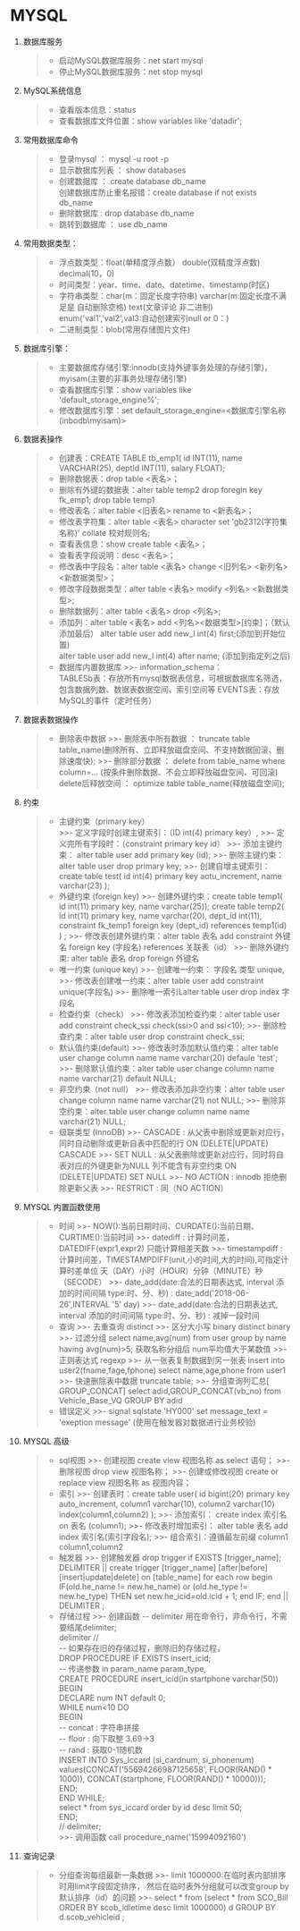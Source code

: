 # MYSQL

1. 数据库服务
	>- 启动MySQL数据库服务：net start mysql
	>- 停止MySQL数据库服务：net stop mysql
2. MySQL系统信息
	>- 查看版本信息：status
	>- 查看数据库文件位置：show variables like 'datadir';
3. 常用数据库命令
	>- 登录mysql ： mysql -u root -p
	>- 显示数据库列表 ： show databases
	>- 创建数据库 ： create database db_name  
	创建数据库防止重名报错：create database if not exists db_name
	>- 删除数据库 : drop database db_name
	>- 跳转到数据库 ： use db_name
4. 常用数据类型：
	>- 浮点数类型：float(单精度浮点数） double(双精度浮点数)  decimal(10，0)
	>- 时间类型：year、time、date、datetime、timestamp(时区)
	>- 字符串类型：char(m：固定长度字符串)  varchar(m:固定长度不满足是 自动删除空格)  text(文章评论 非二进制)
		enum('val1','val2',val3:自动创建索引null or 0：)
	>- 二进制类型：blob(常用存储图片文件)
5. 数据库引擎：
	>- 主要数据库存储引擎:innodb(支持外键事务处理的存储引擎)，myisam(主要的非事务处理存储引擎)
	>- 查看数据库引擎：show variables like 'default_storage_engine%';
	>- 修改数据库引擎：set default_storage_engine=<数据库引擎名称(inbodb\myisam)>
6. 数据表操作
	>- 创建表：CREATE TABLE tb_emp1(
    	id INT(11),
    	name VARCHAR(25),
    	deptId INT(11),
    	salary FLOAT);
    >- 删除数据表：drop table <表名>；
    >- 删除有外键的数据表：alter table temp2 drop foregin key fk_emp1; drop table temp1
    >- 修改表名：alter table <旧表名> rename to <新表名>；
    >- 修改表字符集：alter table <表名> character set 'gb2312(字符集名称)' collate 校对规则名;
    >- 查看表信息：show create table <表名>；
    >- 查看表字段说明：desc <表名>；
    >- 修改表中字段名：alter table <表名> change <旧列名> <新列名> <新数据类型>；
    >- 修改字段数据类型：alter table <表名> modify <列名> <新数据类型>;
    >- 删除数据列：alter table <表名> drop <列名>;
    >- 添加列：alter table <表名> add <列名><数据类型>[约束]；（默认添加最后）
    	alter table user add new_l int(4) first;(添加到开始位置)  
    	alter table user add new_l int(4) after name; (添加到指定列之后)  
    >- 数据库内置数据库
    	>>- information_schema：  
    		TABLESb表：存放所有mysql数据表信息，可根据数据库名筛选，包含数据列数、数据表数据空间、索引空间等
    		EVENTS表：存放MySQL的事件（定时任务）
7. 数据表数据操作
	>- 删除表中数据
		>>- 删除表中所有数据 ： truncate table table_name(删除所有、立即释放磁盘空间、不支持数据回滚、删除速度快);
		>>- 删除部分数据 ： delete from table_name where column=... (按条件删除数据、不会立即释放磁盘空间、可回滚)  
			delete后释放空间 ： optimize table table_name(释放磁盘空间);
8. 约束
	>- 主键约束（primary key）  
		>>- 定义字段时创建主键索引：（ID int(4) primary key）,
	 	>>- 定义完所有字段时：（constraint primary key id）
		>>- 添加主键约束： alter table user add primary key (id);
		>>- 删除主键约束： alter table user drop primary key;
		>>- 创建自增主键索引：create table test(
			id int(4) primary key aotu_increment,
			name varchar(23)
			);
	>- 外键约束 (foreign key)
		>>- 创建外键约束：create table temp1(
			id int(11) primary key,
			name varchar(25));
			create table temp2(
			id int(11) primary key,
			name varchar(20),
			dept_id int(11),
			constraint fk_temp1 foreign key (dept_id) references temp1(id)
			) ;
		>>- 修改表创建外键约束：alter table 表名 add constraint 外键名 foreign key (字段名) references 关联表（id）
		>>- 删除外键约束: alter table 表名 drop foreign   外键名
	>- 唯一约束 (unique key) 
		>>- 创建唯一约束： 字段名 类型 unique,
		>>- 修改表创建唯一约束：alter table user add constraint unique(字段名) 
		>>- 删除唯一索引Lalter table user drop index 字段名
	>- 检查约束（check）
		>>- 修改表添加检查约束：alter table user add constraint check_ssi check(ssi>0 and ssi<10);
		>>- 删除检查约束：alter table user drop constraint check_ssi;
	>- 默认值约束(default)
		>>- 修改表时添加默认值约束：alter table user change column name name varchar(20) defaule 'test';
		>>- 删除默认值约束：alter table user change column name name varchar(21) default NULL;
	>- 非空约束（not null）
		>>- 修改表添加非空约束：alter table user change column name name varchar(21) not NULL;
		>>- 删除非空约束：alter table user change column name name varchar(21) NULL;
	>- 级联类型 (InnoDB)
		>>- CASCADE : 从父表中删除或更新对应行，同时自动删除或更新自表中匹配的行 ON (DELETE|UPDATE) CASCADE
		>>- SET NULL : 从父表删除或更新对应行，同时将自表对应的外键更新为NULL 列不能含有非空约束 ON (DELETE|UPDATE) SET NULL
		>>- NO ACTION : innodb 拒绝删除更新父表
		>>- RESTRICT : 同（NO ACTION）
9. MYSQL 内置函数使用
	>- 时间
		>>- NOW():当前日期时间、CURDATE():当前日期、CURTIME():当前时间
		>>- datediff : 计算时间差，DATEDIFF(expr1,expr2) 只能计算相差天数
		>>- timestampdiff : 计算时间差，TIMESTAMPDIFF(unit,小的时间,大的时间),可指定计算时差单位 天（DAY）小时（HOUR）分钟（MINUTE）秒（SECODE）
		>>- date_add(date:合法的日期表达式, interval 添加的时间间隔 type:时、分、秒) : date_add('2018-06-26',INTERVAL '5' day)
		>>- date_add(date:合法的日期表达式, interval 添加的时间间隔 type:时、分、秒) : 减掉一段时间
	>- 查询
		>>- 去重查询 distinct 
		>>- 区分大小写 binary   distinct binary
		>>- 过滤分组 select name,avg(num) from user group by name having avg(num)>5;  获取名称分组后 num平均值大于某数值
		>>- 正则表达式 regexp
		>>- 从一张表复制数据到另一张表 insert into user2(fname,fage,fphone) select name,age,phone from user1
		>>- 快速删除表中数据 truncate table;
		>>- 分组查询列汇总[ GROUP_CONCAT] select adid,GROUP_CONCAT(vb_no) from Vehicle_Base_VQ GROUP BY adid
	>- 错误定义
	    >>- signal sqlstate 'HY000' set message_text = 'exeption message' (使用在触发器对数据进行业务校验)
10. MYSQL 高级
	>- sql视图
		>>- 创建视图 create view 视图名称 as select 语句；
		>>- 删除视图 drop view 视图名称；
		>>- 创建或修改视图 create or replace view 视图名称 as 视图内容；
	>- 索引 
		>>- 创建表时：create table user(
			id bigint(20) primary key auto_increment,
			column1 varchar(10),
			column2 varchar(10)
			index(column1,column2)
		);
		>>- 添加索引： create index 索引名 on 表名 (column1);
		>>- 修改表时增加索引： alter table 表名 add index 索引名(索引字段名);
		>>- 组合索引：遵循最左前缀 column1  column1,column2 
	>- 触发器 
		>>- 创建触发器
		drop trigger if EXISTS [trigger_name];
		DELIMITER ||
		create trigger [trigger_name] 
		[after|before] [insert|update|delete] on [table_name] for each row
		begin 
			IF(old.he_name != new.he_name) or (old.he_type != new.he_type)
			THEN
					set new.he_icid=old.icid + 1; 
			end IF;
		end
		||
		DELIMITER ;
	>- 存储过程
		>>- 创建函数
			-- delimiter 用在命令行，非命令行，不需要结尾delimiter;   
			delimiter //  
			-- 如果存在旧的存储过程，删除旧的存储过程，  
			DROP PROCEDURE IF EXISTS insert_icid;  
			-- 传递参数 in param_name param_type,  
			CREATE PROCEDURE insert_icid(in startphone varchar(50))  
			BEGIN  
				DECLARE num INT default 0;  
				WHILE num<10 DO  
				BEGIN  
					-- concat : 字符串拼接  
					-- floor : 向下取整 3.69->3  
					-- rand : 获取0-1随机数  
					INSERT INTO Sys_Iccard (si_cardnum, si_phonenum)   
					values(CONCAT('55694266987125658', FLOOR(RAND() * 1000)), CONCAT(startphone, FLOOR(RAND() * 10000)));  
				END;  
				END WHILE;  
			select * from sys_iccard order by id desc limit 50;  
			END;  
			// delimiter;  
		>>- 调用函数
			call procedure_name('15994092160')
11. 查询记录
	>- 分组查询每组最新一条数据
		>>- limit 1000000:在临时表内部排序时用limit字段固定排序， 然后在临时表外分组就可以改变group by默认排序（id）的问题
		>>- select * from (select * from SCO_Bill ORDER BY scob_idletime desc limit 1000000) d GROUP BY d.scob_vehicleid ;


